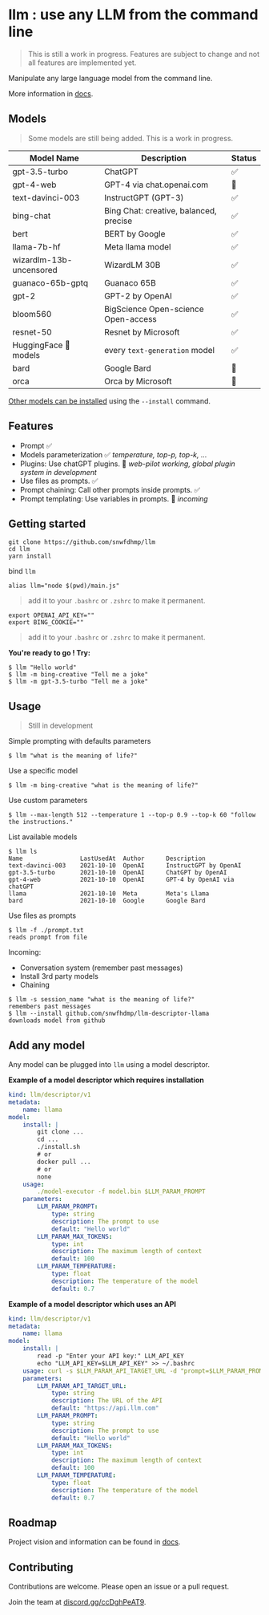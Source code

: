 # llm : use any LLM from the command line

> This is still a work in progress. Features are subject to change and not all features are implemented yet.

Manipulate any large language model from the command line.

More information in [docs](docs/).

## Models

> Some models are still being added. This is a work in progress.

| Model Name                   | Description                                     | Status |
|------------------------------|-------------------------------------------------|--------|
| gpt-3.5-turbo                | ChatGPT                                         | ✅      |
| gpt-4-web                    | GPT-4 via chat.openai.com                       | 🔄      |
| text-davinci-003             | InstructGPT (GPT-3)                             | ✅      |
| bing-chat                    | Bing Chat: creative, balanced, precise          | ✅      |
| bert                         | BERT by Google                                  | ✅      |
| llama-7b-hf                  | Meta llama model                                | ✅      |
| wizardlm-13b-uncensored      | WizardLM 30B                                    | ✅      |
| guanaco-65b-gptq             | Guanaco 65B                                     | ✅      |
| gpt-2                        | GPT-2 by OpenAI                                 | ✅      |
| bloom560                     | BigScience Open-science Open-access             | ✅      |
| resnet-50                    | Resnet by Microsoft                             | ✅      |
| HuggingFace 🤗 models | every `text-generation` model | ✅      |
| bard                         | Google Bard                                     | 🔄      |
| orca                         | Orca by Microsoft                               | 🔄     |

[Other models can be installed](#add-any-model) using the `--install` command.

## Features

- Prompt ✅
- Models parameterization ✅ _temperature, top-p, top-k, ..._
- Plugins: Use chatGPT plugins. 🔄 _web-pilot working, global plugin system in development_
- Use files as prompts. ✅
- Prompt chaining: Call other prompts inside prompts. ✅
- Prompt templating: Use variables in prompts. 🔄 _incoming_

## Getting started

```
git clone https://github.com/snwfdhmp/llm
cd llm
yarn install
```

bind `llm` 

```
alias llm="node $(pwd)/main.js"
```

> add it to your `.bashrc` or `.zshrc` to make it permanent.

```
export OPENAI_API_KEY=""
export BING_COOKIE=""
```

> add it to your `.bashrc` or `.zshrc` to make it permanent.

**You're ready to go ! Try:**

```
$ llm "Hello world"
$ llm -m bing-creative "Tell me a joke"
$ llm -m gpt-3.5-turbo "Tell me a joke"
```

## Usage

> Still in development

Simple prompting with defaults parameters

```
$ llm "what is the meaning of life?"
```

Use a specific model

```
$ llm -m bing-creative "what is the meaning of life?"
```

Use custom parameters

```
$ llm --max-length 512 --temperature 1 --top-p 0.9 --top-k 60 "follow the instructions."
```

List available models

```
$ llm ls
Name				LastUsedAt	Author 		Description
text-davinci-003	2021-10-10 	OpenAI 		InstructGPT by OpenAI
gpt-3.5-turbo   	2021-10-10 	OpenAI 		ChatGPT by OpenAI
gpt-4-web          	2021-10-10 	OpenAI 		GPT-4 by OpenAI via chatGPT
llama   			2021-10-10 	Meta    	Meta's Llama
bard       			2021-10-10 	Google  	Google Bard
```

Use files as prompts

```
$ llm -f ./prompt.txt
reads prompt from file
```

Incoming:

- Conversation system (remember past messages)
- Install 3rd party models
- Chaining

```
$ llm -s session_name "what is the meaning of life?"
remembers past messages
$ llm --install github.com/snwfhdmp/llm-descriptor-llama
downloads model from github
```

## Add any model

Any model can be plugged into `llm` using a model descriptor.

**Example of a model descriptor which requires installation**

```yaml
kind: llm/descriptor/v1
metadata:
    name: llama
model:
    install: |
        git clone ...
        cd ...
        ./install.sh
        # or
        docker pull ...
        # or
        none
    usage:
        ./model-executor -f model.bin $LLM_PARAM_PROMPT
    parameters:
        LLM_PARAM_PROMPT:
            type: string
            description: The prompt to use
            default: "Hello world"
        LLM_PARAM_MAX_TOKENS:
            type: int
            description: The maximum length of context
            default: 100
        LLM_PARAM_TEMPERATURE:
            type: float
            description: The temperature of the model
            default: 0.7
```

**Example of a model descriptor which uses an API**

```yaml
kind: llm/descriptor/v1
metadata:
    name: llama
model:
    install: |
        read -p "Enter your API key:" LLM_API_KEY
        echo "LLM_API_KEY=$LLM_API_KEY" >> ~/.bashrc
    usage: curl -s $LLM_PARAM_API_TARGET_URL -d "prompt=$LLM_PARAM_PROMPT&api_key=$LLM_API_KEY"
    parameters:
        LLM_PARAM_API_TARGET_URL:
            type: string
            description: The URL of the API
            default: "https://api.llm.com"
        LLM_PARAM_PROMPT:
            type: string
            description: The prompt to use
            default: "Hello world"
        LLM_PARAM_MAX_TOKENS:
            type: int
            description: The maximum length of context
            default: 100
        LLM_PARAM_TEMPERATURE:
            type: float
            description: The temperature of the model
            default: 0.7
```

## Roadmap

Project vision and information can be found in [docs](docs/).

## Contributing

Contributions are welcome. Please open an issue or a pull request.

Join the team at [discord.gg/ccDghPeAT9](https://discord.gg/ccDghPeAT9).
